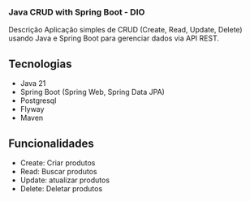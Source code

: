 ### Java CRUD with Spring Boot - DIO ###
Descrição
Aplicação simples de CRUD (Create, Read, Update, Delete) usando Java e Spring Boot para gerenciar dados via API REST.

## Tecnologias ##
- Java 21 
- Spring Boot (Spring Web, Spring Data JPA)
- Postgresql
- Flyway
- Maven



## Funcionalidades ##
- Create: Criar produtos 
- Read: Buscar produtos
- Update: atualizar produtos
- Delete: Deletar produtos


